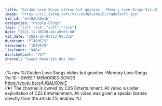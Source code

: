 ```yaml
---
title: "Golden Love Songs ​oldies but goodies  -Memory Love Songs Vol.10 - SWEET MEMORIES SONGS"
image: "https:\/\/i.ytimg.com\/vi\/e4JQALK0wIE\/hqdefault.jpg"
vid_id: "e4JQALK0wIE"
categories: "People-Blogs"
tags: ["soft rock","soft","rock"]
date: "2021-11-08T20:46:49+03:00"
vid_date: "2021-05-06T23:00:23Z"
duration: "PT49M57S"
viewcount: "1049876"
likeCount: "9464"
dislikeCount: "757"
channel: "Sweet Memories 80s 90s"
---
```

{% raw %}Golden Love Songs ​oldies but goodies  -Memory Love Songs Vol.10 - SWEET MEMORIES SONGS <br /><a rel="nofollow" target="blank" href="https://youtu.be/e4JQALK0wIE">https://youtu.be/e4JQALK0wIE</a><br />(★) The channel is owned by C2S Entertainment. All video is under exploitation of C2S Entertainment. All video was given a special license directly from the artists.{% endraw %}
